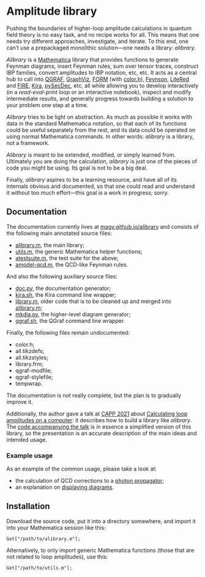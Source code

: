 # Amplitude library

Pushing the boundaries of higher-loop amplitude calculations
in quantum field theory is no easy task, and no recipe works
for all. This means that one needs try different approaches,
investigate, and iterate. To this end, one can’t use a prepackaged
monolithic solution—one needs a library: *alibrary*.

*Alibrary* is a [Mathematica] library that provides functions to
generate Feynman diagrams, insert Feynman rules, sum over tensor
traces, construct IBP families, convert amplitudes to IBP notation,
etc, etc. It acts as a central hub to call into [QGRAF], [GraphViz],
[FORM] (with [color.h]), [Feynson], [LiteRed] and [FIRE], [Kira],
[pySecDec], etc, all while allowing you to develop interactively
(in a *read-eval-print loop* or an interactive notebook), inspect
and modify intermediate results, and generally progress towards
building a solution to your problem one step at a time.

[mathematica]: https://www.wolfram.com/mathematica/
[qgraf]: http://cfif.ist.utl.pt/~paulo/qgraf.html
[graphviz]: https://graphviz.org/
[form]: https://www.nikhef.nl/~form/
[color.h]: https://www.nikhef.nl/~form/maindir/packages/color/
[feynson]: https://github.com/magv/feynson
[litered]: https://www.inp.nsk.su/~lee/programs/LiteRed/
[fire]: https://bitbucket.org/feynmanIntegrals/fire/
[kira]: https://gitlab.com/kira-pyred/kira
[pysecdec]: https://github.com/gudrunhe/secdec

*Alibrary* tries to be light on abstraction. As much as possible
it works with data in the standard Mathematica notation, so that
each of its functions could be useful separately from the rest,
and its data could be operated on using normal Mathematica
commands. In other words: *alibrary* is a library, not a framework.

*Alibrary* is meant to be extended, modified, or simply learned
from. Ultimately *you* are doing the calculation, *alibrary*
is just one of the pieces of code you might be using. Its goal
is not to be a big deal.

Finally, *alibrary* aspires to be a learning resource, and have
all of its internals obvious and documented, so that one could
read and understand it without too much effort—this goal is
a work in progress; sorry.

## Documentation

The documentation currently lives at [magv.github.io/alibrary]
and consists of the following main annotated source files:

* [alibrary.m], the main library;
* [utils.m], the generic Mathematica helper functions;
* [atestsuite.m], the test suite for the above;
* [amodel-qcd.m], the QCD-like Feynman rules.

And also the following auxiliary source files:

* [doc.py], the documentation generator;
* [kira.sh], the Kira command line wrapper;
* [library.m], older code that is to be cleaned up and merged into [alibrary.m];
* [mkdia.py], the higher-level diagram generator;
* [qgraf.sh], the QGraf command line wrapper.

Finally, the following files remain undocumented:

* color.h;
* all.tikzdefs;
* all.tikzstyles;
* library.frm;
* qgraf-modfile;
* qgraf-stylefile;
* tempwrap.

The documentation is not really complete, but the plan is to
gradually improve it.

[magv.github.io/alibrary]: https://magv.github.io/alibrary/
[alibrary.m]: https://magv.github.io/alibrary/alibrary.html
[atestsuite.m]: https://magv.github.io/alibrary/atestsuite.html
[amodel-qcd.m]: https://magv.github.io/alibrary/amodel-qcd.html
[doc.py]: https://magv.github.io/alibrary/doc.html
[kira.sh]: https://magv.github.io/alibrary/kira.html
[library.m]: https://magv.github.io/alibrary/library.html
[mkdia.py]: https://magv.github.io/alibrary/mkdia.html
[qgraf.sh]: https://magv.github.io/alibrary/qgraf.html
[utils.m]: https://magv.github.io/alibrary/utils.html

Additionally, the author gave a talk at [CAPP 2021] about
[Calculating loop amplitudes on a computer]: it describes how
to build a library like *alibrary*. The [code accompanying the
talk] is in essence a simplified version of this library, so
the presentation is an accurate description of the main ideas
and intended usage.

[capp 2021]: https://indico.desy.de/event/26814/
[calculating loop amplitudes on a computer]: https://indico.desy.de/event/26814/contributions/94605/attachments/65148/80414/magerya-capp2021.pdf
[code accompanying the talk]: https://indico.desy.de/event/26814/contributions/94605/attachments/65148/80413/magerya-capp2021.zip

### Example usage

As an example of the common usage, please take a look at:

* the calculation of QCD corrections to a [photon propagator];
* an explanation on [displaying diagrams].

[photon propagator]: https://magv.github.io/alibrary/examples/photon-propagator.html
[displaying diagrams]: https://magv.github.io/alibrary/examples/diagrams.html

## Installation

Download the source code, put it into a directory somewhere,
and import it into your Mathematica session like this:

    Get["/path/to/alibrary.m"];

Alternatively, to only import generic Mathematica functions
(those that are not related to loop amplitudes), use this:

    Get["/path/to/utils.m"];
